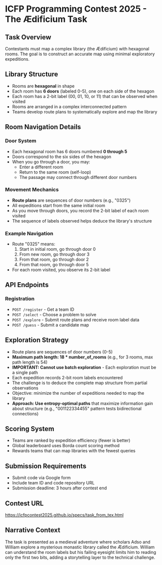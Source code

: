 # ICFP Programming Contest 2025 - The Ædificium Task

## Task Overview
Contestants must map a complex library (the Ædificium) with hexagonal rooms. The goal is to construct an accurate map using minimal exploratory expeditions.

## Library Structure
- Rooms are **hexagonal** in shape
- Each room has **6 doors** (labeled 0-5), one on each side of the hexagon
- Each room has a 2-bit label (00, 01, 10, or 11) that can be observed when visited
- Rooms are arranged in a complex interconnected pattern
- Teams develop route plans to systematically explore and map the library

## Room Navigation Details

### Door System
- Each hexagonal room has 6 doors numbered **0 through 5**
- Doors correspond to the six sides of the hexagon
- When you go through a door, you may:
  - Enter a different room
  - Return to the same room (self-loop)
  - The passage may connect through different door numbers

### Movement Mechanics
- **Route plans** are sequences of door numbers (e.g., "0325")
- All expeditions start from the same initial room
- As you move through doors, you record the 2-bit label of each room visited
- The sequence of labels observed helps deduce the library's structure

### Example Navigation
- Route "0325" means:
  1. Start in initial room, go through door 0
  2. From new room, go through door 3
  3. From that room, go through door 2
  4. From that room, go through door 5
- For each room visited, you observe its 2-bit label

## API Endpoints

### Registration
- `POST /register` - Get a team ID
- `POST /select` - Choose a problem to solve
- `POST /explore` - Submit route plans and receive room label data
- `POST /guess` - Submit a candidate map

## Exploration Strategy
- Route plans are sequences of door numbers (0-5)
- **Maximum path length: 18 * number_of_rooms** (e.g., for 3 rooms, max path length is 54)
- **IMPORTANT: Cannot use batch exploration** - Each exploration must be a single path
- Each expedition records 2-bit room labels encountered
- The challenge is to deduce the complete map structure from partial observations
- Objective: minimize the number of expeditions needed to map the library
- **Approach: Use entropy-optimal paths** that maximize information gain about structure (e.g., "001122334455" pattern tests bidirectional connections)

## Scoring System
- Teams are ranked by expedition efficiency (fewer is better)
- Global leaderboard uses Borda count scoring method
- Rewards teams that can map libraries with the fewest queries

## Submission Requirements
- Submit code via Google form
- Include team ID and code repository URL
- Submission deadline: 3 hours after contest end

## Contest URL
https://icfpcontest2025.github.io/specs/task_from_tex.html

## Narrative Context
The task is presented as a medieval adventure where scholars Adso and William explore a mysterious monastic library called the Ædificium. William can understand the room labels but his failing eyesight limits him to reading only the first two bits, adding a storytelling layer to the technical challenge.